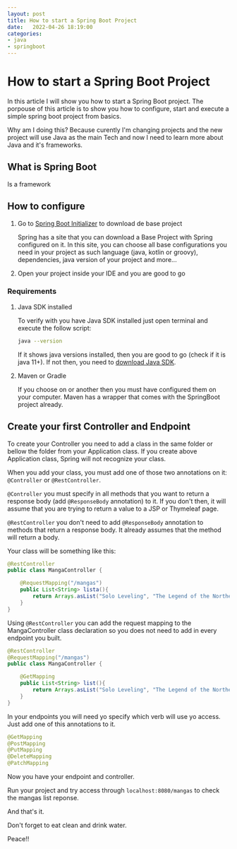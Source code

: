 ```yaml
---
layout: post
title: How to start a Spring Boot Project
date:   2022-04-26 18:19:00
categories: 
- java
- springboot
---
```


# How to start a Spring Boot Project

In this article I will show you how to start a Spring Boot project. The porpouse of this article is to show you how to configure, start and execute a simple spring boot project from basics.

Why am I doing this? Because curently I'm changing projects and the new project will use Java as the main Tech and now I need to learn more about Java and it's frameworks.

## What is Spring Boot

Is a framework 

## How to configure

1. Go to [Spring Boot Initializer](https://start.spring.io/) to download de base project

    Spring has a site that you can download a Base Project with Spring configured on it. In this site, you can choose all base configurations you need in your project as such language (java, kotlin or groovy), dependencies, java version of your project and more...

1. Open your project inside your IDE and you are good to go

### Requirements

1. Java SDK installed

    To verify with you have Java SDK installed just open terminal and execute the follow script:
    
    ```bash
    java --version
    ```
    
    If it shows java versions installed, then you are good to go (check if it is java 11+). If not then, you need to [download Java SDK](https://www.oracle.com/java/technologies/downloads/).

1. Maven or Gradle

    If you choose on or another then you must have configured them on your computer. Maven has a wrapper that comes with the SpringBoot project already.

## Create your first Controller and Endpoint

To create your Controller you need to add a class in the same folder or bellow the folder from your Application class. If you create above Application class, Spring will not recognize your class.

When you add your class, you must add one of those two annotations on it: ```@Controller``` or ```@RestController```.

```@Controller``` you must specify in all methods that you want to return a response body (add ```@ResponseBody``` annotation) to it. If you don't then, it will assume that you are trying to return a value to a JSP or Thymeleaf page.

```@RestController``` you don't need to add ```@ResponseBody``` annotation to methods that return a response body. It already assumes that the method will return a body.

Your class will be something like this:

```java
@RestController
public class MangaController {

    @RequestMapping("/mangas")
    public List<String> lista(){
        return Arrays.asList("Solo Leveling", "The Legend of the Northern Blade", "Tales of Demons and Gods");
    }
}
```

Using ```@RestController``` you can add the request mapping to the MangaController class declaration so you does not need to add in every endpoint you built. 

```java
@RestController
@RequestMapping("/mangas")
public class MangaController {

    @GetMapping
    public List<String> list(){
        return Arrays.asList("Solo Leveling", "The Legend of the Northern Blade", "Tales of Demons and Gods");
    }
}
```

In your endpoints you will need yo specify which verb will use yo access. Just add one of this annotations to it.

```java
@GetMapping
@PostMapping
@PutMapping
@DeleteMapping
@PatchMapping
```

Now you have your endpoint and controller. 

Run your project and try access through ```localhost:8080/mangas``` to check the mangas list reponse. 

And that's it.

Don't forget to eat clean and drink water.

Peace!!